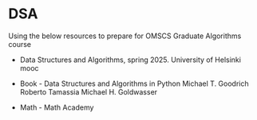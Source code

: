 # DSA
Using the below resources to prepare for OMSCS Graduate Algorithms course
- Data Structures and Algorithms, spring 2025. University of Helsinki mooc
- Book - Data Structures and Algorithms in Python Michael T. Goodrich
Roberto Tamassia
Michael H. Goldwasser

- Math - Math Academy
